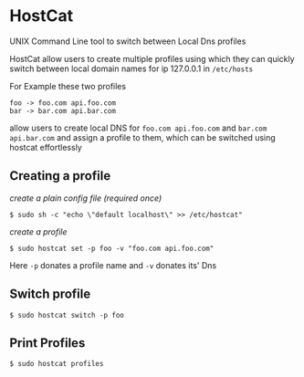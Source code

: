 # HostCat
UNIX Command Line tool to switch between Local Dns profiles

HostCat allow users to create multiple profiles using which they can quickly switch between local domain names for ip 127.0.0.1 in `/etc/hosts`

For Example these two profiles

```
foo -> foo.com api.foo.com
bar -> bar.com api.bar.com
```

allow users to create local DNS for `foo.com api.foo.com` and `bar.com api.bar.com` and assign a profile to them, which can be switched using hostcat effortlessly

## Creating a profile

*create a plain config file (required once)*
```shell script
$ sudo sh -c "echo \"default localhost\" >> /etc/hostcat"
```

*create a profile*
```shell script
$ sudo hostcat set -p foo -v "foo.com api.foo.com"
```
Here `-p` donates a profile name and `-v` donates its' Dns

## Switch profile

```shell script
$ sudo hostcat switch -p foo
```

## Print Profiles

```shell script
$ sudo hostcat profiles
```